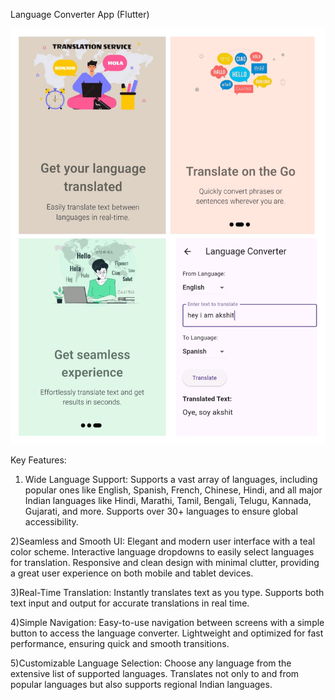 Language Converter App (Flutter)

![image alt](https://github.com/akshitsingh04/language_converter/blob/ac9a7357532fceca0dba810756a31e3475ac1771/app.jpg)

Key Features:

1) Wide Language Support:
Supports a vast array of languages, including popular ones like English, Spanish, French, Chinese, Hindi, and all major Indian languages like Hindi, Marathi, Tamil, Bengali, Telugu, Kannada, Gujarati, and more.
Supports over 30+ languages to ensure global accessibility.

2)Seamless and Smooth UI:
Elegant and modern user interface with a teal color scheme.
Interactive language dropdowns to easily select languages for translation.
Responsive and clean design with minimal clutter, providing a great user experience on both mobile and tablet devices.

3)Real-Time Translation:
Instantly translates text as you type.
Supports both text input and output for accurate translations in real time.

4)Simple Navigation:
Easy-to-use navigation between screens with a simple button to access the language converter.
Lightweight and optimized for fast performance, ensuring quick and smooth transitions.

5)Customizable Language Selection:
Choose any language from the extensive list of supported languages.
Translates not only to and from popular languages but also supports regional Indian languages.
